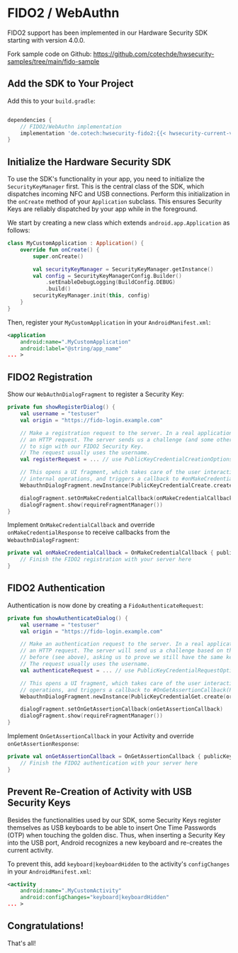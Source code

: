 # FIDO2 / WebAuthn

FIDO2 support has been implemented in our Hardware Security SDK starting with version 4.0.0.

Fork sample code on Github: https://github.com/cotechde/hwsecurity-samples/tree/main/fido-sample

## Add the SDK to Your Project

Add this to your ``build.gradle``:

```gradle

dependencies {
    // FIDO2/WebAuthn implementation
    implementation 'de.cotech:hwsecurity-fido2:{{< hwsecurity-current-version >}}'
}
```


## Initialize the Hardware Security SDK

To use the SDK's functionality in your app, you need to initialize the ``SecurityKeyManager`` first.
This is the central class of the SDK, which dispatches incoming NFC and USB connections.
Perform this initialization in the ``onCreate`` method of your ``Application`` subclass.
This ensures Security Keys are reliably dispatched by your app while in the foreground.

We start by creating a new class which extends ``android.app.Application`` as follows:

```kotlin
class MyCustomApplication : Application() {
    override fun onCreate() {
        super.onCreate()

        val securityKeyManager = SecurityKeyManager.getInstance()
        val config = SecurityKeyManagerConfig.Builder()
            .setEnableDebugLogging(BuildConfig.DEBUG)
            .build()
        securityKeyManager.init(this, config)
    }
}
```


Then, register your ``MyCustomApplication`` in your ``AndroidManifest.xml``:

```xml
<application 
    android:name=".MyCustomApplication"
    android:label="@string/app_name" 
... >
```

## FIDO2 Registration

Show our ``WebAuthnDialogFragment`` to register a Security Key:

```kotlin
private fun showRegisterDialog() {
    val username = "testuser"
    val origin = "https://fido-login.example.com"

    // Make a registration request to the server. In a real application, this would perform
    // an HTTP request. The server sends us a challenge (and some other data), that we proceed
    // to sign with our FIDO2 Security Key.
    // The request usually uses the username.
    val registerRequest = ... // use PublicKeyCredentialCreationOptions.create() based on the server data

    // This opens a UI fragment, which takes care of the user interaction as well as all FIDO2
    // internal operations, and triggers a callback to #onMakeCredentialCallback(PublicKeyCredential).
    WebauthnDialogFragment.newInstance(PublicKeyCredentialCreate.create(origin, registerRequest))

    dialogFragment.setOnMakeCredentialCallback(onMakeCredentialCallback)
    dialogFragment.show(requireFragmentManager())
}
```

Implement ``OnMakeCredentialCallback`` and override ``onMakeCredentialResponse`` to receive callbacks from the ``WebauthnDialogFragment``:

```kotlin
private val onMakeCredentialCallback = OnMakeCredentialCallback { publicKeyCredential ->
    // Finish the FIDO2 registration with your server here
}
```

## FIDO2 Authentication

Authentication is now done by creating a ``FidoAuthenticateRequest``:

```kotlin
private fun showAuthenticateDialog() {
    val username = "testuser"
    val origin = "https://fido-login.example.com"

    // Make an authentication request to the server. In a real application, this would perform
    // an HTTP request. The server will send us a challenge based on the FIDO2 key we registered
    // before (see above), asking us to prove we still have the same key.
    // The request usually uses the username.
    val authenticateRequest = ... // use PublicKeyCredentialRequestOptions.create based on the server data

    // This opens a UI fragment, which takes care of the user interaction as well as all FIDO internal
    // operations, and triggers a callback to #OnGetAssertionCallback(PublicKeyCredential).
    WebauthnDialogFragment.newInstance(PublicKeyCredentialGet.create(origin, authenticateRequest))

    dialogFragment.setOnGetAssertionCallback(onGetAssertionCallback)
    dialogFragment.show(requireFragmentManager())
}
```
Implement ``OnGetAssertionCallback`` in your Activity and override ``onGetAssertionResponse``:

```kotlin
private val onGetAssertionCallback = OnGetAssertionCallback { publicKeyCredential ->
    // Finish the FIDO2 authentication with your server here
}
```


## Prevent Re-Creation of Activity with USB Security Keys

Besides the functionalities used by our SDK, some Security Keys register themselves as USB keyboards to be able to insert One Time Passwords (OTP) when touching the golden disc.
Thus, when inserting a Security Key into the USB port, Android recognizes a new keyboard and re-creates the current activity.

To prevent this, add ``keyboard|keyboardHidden`` to the activity's ``configChanges`` in your ``AndroidManifest.xml``:

```xml
<activity
    android:name=".MyCustomActivity"
    android:configChanges="keyboard|keyboardHidden"
... >
```

## Congratulations!

That's all!
